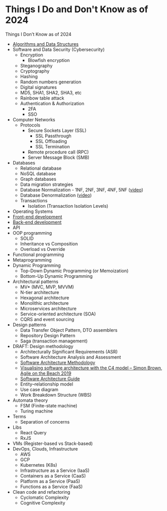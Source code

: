 # Things I Do and Don't Know as of 2024
Things I Don’t Know as of 2024

* [Algorithms and Data Structures](https://github.com/DemjanUA/Things-I-Don-t-Know-as-of-2021/blob/main/algorithms-and-data-structures.md)
* Software and Data Security (Cybersecurity)
  - Encryption
    - Blowfish encryption
  - Steganography
  - Cryptography
  - Hashing
  - Random numbers generation
  - Digital signatures
  - MD5, SHA1, SHA2, SHA3, etc
  - Rainbow table attack
  - Authentication & Authorization
    - 2FA
    - SSO
* Computer Networks
  - Protocols
    - Secure Sockets Layer (SSL)
      - SSL Passthrough
      - SSL Offloading
      - SSL Termination
    - Remote procedure call (RPC)
    - Server Message Block (SMB)
* Databases
  - Relational database
  - NoSQL database
  - Graph databases
  - Data migration strategies
  - Database Normalization - 1NF, 2NF, 3NF, 4NF, 5NF ([video](https://www.youtube.com/watch?v=GFQaEYEc8_8&ab_channel=Decomplexify))
  - Database Denormalization ([video](https://www.youtube.com/watch?v=4bTq0GdSeQs&ab_channel=Decomplexify))
  - Transactions
    - Isolation (Transaction Isolation Levels)
* Operating Systems
* [Front-end development](https://github.com/DemjanUA/Things-I-Don-t-Know-as-of-2021/blob/main/front-end-development.md)
* [Back-end development](https://github.com/DemjanUA/Things-I-Don-t-Know-as-of-2021/blob/main/back-end-development.md)
* API
* OOP programming
  - SOLID
  - Inheritance vs Composition
  - Overload vs Override
* Functional programming
* Metaprogramming
* Dynamic Programming
  - Top-Down Dynamic Programming (or Memoization)
  - Bottom-Up Dynamic Programming
* Architectural patterns
  - MV* (MVC, MVP, MVVM)
  - N-tier architecture
  - Hexagonal architecture
  - Monolithic architecture
  - Microservices architecture
  - Service-oriented architecture (SOA)
  - CQRS and event sourcing
* Design patterns
  - Data Transfer Object Pattern, DTO assemblers
  - Repository Design Pattern
  - Saga (transaction management)
* DRAFT: Design methodology
  - Architecturally Significant Requirements (ASR)
  - Software Architecture Analysis and Assessment
  - [Software Architecture Methodology](https://magdamiu.com/2021/02/22/software-architecture-methodology/)
  - [Visualising software architecture with the C4 model – Simon Brown, Agile on the Beach 2019](https://www.youtube.com/watch?v=x2-rSnhpw0g&ab_channel=AgileontheBeach)
  - [Software Architecture Guide](https://martinfowler.com/architecture/)
  - Entity–relationship model
  - Use case diagram
  - Work Breakdown Structure (WBS) 
* Automata theory
  - FSM (Finite-state machine)
  - Turing machine
* Terms
  - Separation of concerns
* Libs
  - React Query
  - RxJS
* VMs (Register-based vs Stack-based)
* DevOps, Clouds, Infrastructure
  - AWS
  - GCP
  - Kubernetes (K8s)
  - Infrastructure as a Service (IaaS)
  - Containers as a Service (CaaS)
  - Platform as a Service (PaaS)
  - Functions as a Service (FaaS)
* Clean code and refactoring
  - Cyclomatic Complexity
  - Cognitive Complexity
